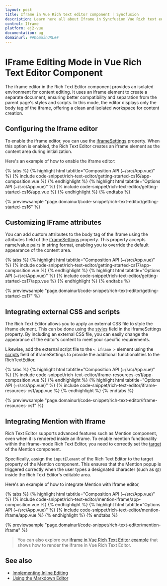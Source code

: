 ```yaml
---
layout: post
title: Iframe in Vue Rich text editor component | Syncfusion
description: Learn here all about Iframe in Syncfusion Vue Rich text editor component of Syncfusion Essential JS 2 and more.
control: Iframe 
platform: ej2-vue
documentation: ug
domainurl: ##DomainURL##
---
```


# IFrame Editing Mode in Vue Rich Text Editor Component

The iframe editor in the Rich Text Editor component provides an isolated environment for content editing. It uses an iframe element to create a separate document, ensuring better compatibility and separation from the parent page's styles and scripts. In this mode, the editor displays only the body tag of the iframe, offering a clean and isolated workspace for content creation.

## Configuring the Iframe editor

To enable the iframe editor, you can use the [iframeSettings](https://ej2.syncfusion.com/vue/documentation/api/rich-text-editor/#iframesettings) property. When this option is enabled, the Rich Text Editor creates an iframe element as the content area during initialization.

Here's an example of how to enable the iframe editor:

{% tabs %}
{% highlight html tabtitle="Composition API (~/src/App.vue)" %}
{% include code-snippet/rich-text-editor/getting-started-cs16/app-composition.vue %}
{% endhighlight %}
{% highlight html tabtitle="Options API (~/src/App.vue)" %}
{% include code-snippet/rich-text-editor/getting-started-cs16/app.vue %}
{% endhighlight %}
{% endtabs %}
        
{% previewsample "page.domainurl/code-snippet/rich-text-editor/getting-started-cs16" %}

## Customizing IFrame attributes

You can add custom attributes to the body tag of the iframe using the attributes field of the [iframeSettings](https://ej2.syncfusion.com/vue/documentation/api/rich-text-editor/#iframesettings) property. This property accepts name/value pairs in string format, enabling you to override the default appearance of the content area.

{% tabs %}
{% highlight html tabtitle="Composition API (~/src/App.vue)" %}
{% include code-snippet/rich-text-editor/getting-started-cs17/app-composition.vue %}
{% endhighlight %}
{% highlight html tabtitle="Options API (~/src/App.vue)" %}
{% include code-snippet/rich-text-editor/getting-started-cs17/app.vue %}
{% endhighlight %}
{% endtabs %}
        
{% previewsample "page.domainurl/code-snippet/rich-text-editor/getting-started-cs17" %}

## Integrating external CSS and scripts

The Rich Text Editor allows you to apply an external CSS file to style the iframe element. This can be done using the [styles](https://ej2.syncfusion.com/vue/documentation/api/rich-text-editor/#iframesettings) field in the iframeSettings property. By including an external CSS file, you can easily change the appearance of the editor’s content to meet your specific requirements.

Likewise, add the external script file to the `< iframe >` element using the [scripts](https://ej2.syncfusion.com/vue/documentation/api/rich-text-editor/#iframesettings) field of iframeSettings to provide the additional functionalities to the RichTextEditor.

{% tabs %}
{% highlight html tabtitle="Composition API (~/src/App.vue)" %}
{% include code-snippet/rich-text-editor/iframe-resources-cs1/app-composition.vue %}
{% endhighlight %}
{% highlight html tabtitle="Options API (~/src/App.vue)" %}
{% include code-snippet/rich-text-editor/iframe-resources-cs1/app.vue %}
{% endhighlight %}
{% endtabs %}
        
{% previewsample "page.domainurl/code-snippet/rich-text-editor/iframe-resources-cs1" %}

## Integrating Mention with Iframe

Rich Text Editor supports advanced features such as Mention component, even when it is rendered inside an iframe. To enable mention functionality within the iframe-mode Rich Text Editor, you need to correctly set the [target](https://helpej2.syncfusion.com/vue/documentation/api/mention#target) of the Mention component.

Specifically, assign the `inputElement` of the Rich Text Editor to the target property of the Mention component. This ensures that the Mention popup is triggered correctly when the user types a designated character (such as @) inside the Rich Text Editor's editable area.

Here's an example of how to integrate Mention with Iframe editor,

{% tabs %}
{% highlight html tabtitle="Composition API (~/src/App.vue)" %}
{% include code-snippet/rich-text-editor/mention-iframe/app-composition.vue %}
{% endhighlight %}
{% highlight html tabtitle="Options API (~/src/App.vue)" %}
{% include code-snippet/rich-text-editor/mention-iframe/app.vue %}
{% endhighlight %}
{% endtabs %}
        
{% previewsample "page.domainurl/code-snippet/rich-text-editor/mention-iframe" %}

> You can also explore our [iframe in Vue Rich Text Editor example](https://ej2.syncfusion.com/vue/demos/#/material/rich-text-editor/iframe) that shows how to render the iframe in Vue Rich Text Editor.

## See also

* [Implementing Inline Editing](https://ej2.syncfusion.com/vue/documentation/rich-text-editor/inline-editing)
* [Using the Markdown Editor](https://ej2.syncfusion.com/vue/documentation/markdown-editor/getting-started)